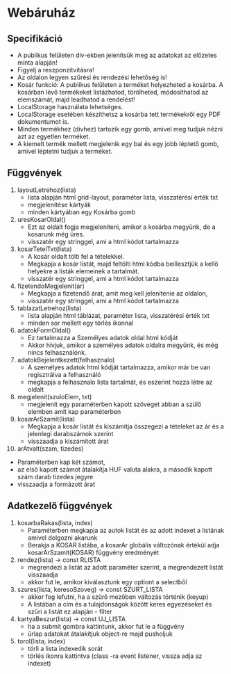 # Webáruház

## Specifikáció

- A publikus felületen div-ekben jelenítsük meg az adatokat az előzetes minta alapján!
- Figyelj a reszponzitvitásra!
- Az oldalon legyen szűrési és rendezési lehetőség is!
- Kosár funkció: A publikus felületen a terméket helyezheted a kosárba. A kosárban lévő termékeket listázhatod, törölheted, módosíthatod az elemszámát, majd leadhatod a rendelést!
- LocalStorage használata lehetséges.
- LocalStorage esetében készíthetsz a kosárba tett termékekről egy PDF dokumentumot is.
- Minden termékhez (divhez) tartozik egy gomb, amivel meg tudjuk nézni azt az egyetlen terméket.
- A kiemelt termék mellett megjelenik egy bal és egy jobb léptető gomb, amivel léptetni tudjuk a terméket.

## Függvények

1. layoutLetrehoz(lista)
   - lista alapján html grid-layout, paraméter lista, visszatérési érték txt
   - megjelenítése kártyák
   - minden kártyában egy Kosárba gomb
2. uresKosarOldal()
   - Ezt az oldalt fogja megjeleníteni, amikor a kosárba megyünk, de a kosarunk még üres.
   - visszatér egy stringgel, ami a html kódot tartalmazza
3. kosarTetelTxt(lista)
   - A kosár oldalt tölti fel a tételekkel.
   - Megkapja a kosár listát, majd feltölti html kódba beillesztjük a kellő helyekre a listák elemeinek a tartalmát.
   - visszatér egy stringgel, ami a html kódot tartalmazza
4. fizetendoMegjelenit(ar)
   - Megkapja a fizetendő árat, amit meg kell jelenítenie az oldalon,
   - visszatér egy stringgel, ami a html kódot tartalmazza
5. tablazatLetrehoz(lista)
   - lista alapján html táblázat, paraméter lista, visszatérési érték txt
   - minden sor mellett egy törlés ikonnal
6. adatokFormOldal()
   - Ez tartalmazza a Személyes adatok oldal html kódját
   - Akkor hívjuk, amikor a személyes adatok oldalra megyünk, és még nincs felhasználónk.
7. adatokBejelentkezett(felhasznalo)
   - A személyes adatok html kódját tartalmazza, amikor már be van regisztrálva a felhasználó
   - megkapja a felhasznalo lista tartalmát, és eszerint hozza létre az oldalt
8. megjelenit(szuloElem, txt)
   - megjelenít egy paraméterben kapott szöveget abban a szülő elemben amit kap paraméterben
9. kosarArSzamit(lista)
   - Megkapja a kosár listát és kiszámítja összegezi a tételeket az ár és a jelenlegi darabszámok szerint
   - visszaadja a kiszámított árat
10. arAtvalt(szam, tizedes)

- Paraméterben kap két számot,
- az első kapott számot átalakítja HUF valuta alakra, a második kapott szám darab tizedes jegyre
- visszaadja a formázott árat

## Adatkezelő függvények

1. kosarbaRakas(lista, index)
   - Paraméterben megkapja az autok listát és az adott indexet a listának amivel dolgozni akarunk
   - Berakja a KOSAR listába, a kosarAr globális változónak értékül adja kosarArSzamit(KOSAR) függvény eredményét
2. rendez(lista) -> const RLISTA
   - megrendezi a listát az adott paraméter szerint, a megrendezett listát visszaadja
   - akkor fut le, amikor kiválasztunk egy optiont a selectből
3. szures(lista, keresoSzoveg) -> const SZURT_LISTA
   - akkor fog lefutni, ha a szűrő mezőben változás történik (keyup)
   - A listában a cím és a tulajdonságok között keres egyezéseket és szűri a listát ez alapján - filter
4. kartyaBeszur(lista) -> const UJ_LISTA
   - ha a submit gombra kattintunk, akkor fut le a függvény
   - űrlap adatokat átalakítjuk object-re majd pusholjuk
5. torol(lista, index)
   - törli a lista indexedik sorát
   - törlés ikonra kattintva (class -ra event listener, vissza adja az indexet)
